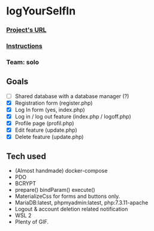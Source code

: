 # logYourSelfIn

### [Project's URL]()

### [Instructions](https://github.com/becodeorg/LIE-Jepsen-2.14/blob/master/02-the-hill/06-challenges-php-sql/login.adoc)

### Team: solo

## Goals

- [ ] Shared database with a database manager (?)
- [x] Registration form (register.php)
- [x] Log In form (yes, index.php)
- [x] Log in / log out feature (index.php / logoff.php)
- [x] Profile page (profil.php)
- [x] Edit feature  (update.php)
- [x] Delete feature (update.php)

## Tech used

- (Almost handmade) docker-compose
- PDO
- BCRYPT
- prepare() bindParam() execute()
- MaterializeCss for forms and buttons only.
- MariaDB:latest, phpmyadmin:latest, php:7.3.11-apache
- Logout & account deletion related notification
- WSL 2
- Plenty of GIF. 
